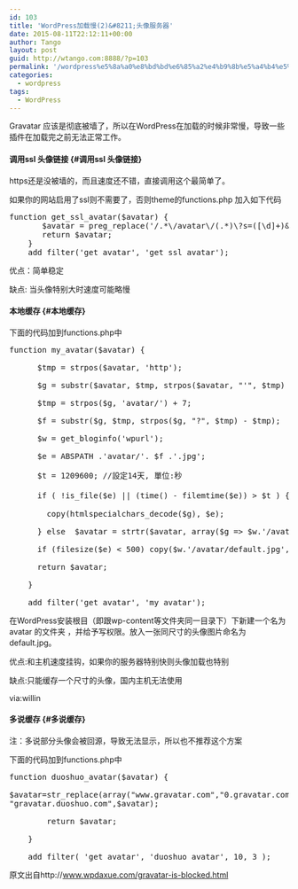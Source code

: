 ```yaml
---
id: 103
title: 'WordPress加载慢(2)&#8211;头像服务器'
date: 2015-08-11T22:12:11+00:00
author: Tango
layout: post
guid: http://wtango.com:8888/?p=103
permalink: '/wordpress%e5%8a%a0%e8%bd%bd%e6%85%a2%e4%b9%8b%e5%a4%b4%e5%83%8f%e6%9c%8d%e5%8a%a1%e5%99%a8/'
categories:
  - wordpress
tags:
  - WordPress
---
```

Gravatar 应该是彻底被墙了，所以在WordPress在加载的时候非常慢，导致一些插件在加载完之前无法正常工作。</iframe>

#### 调用ssl 头像链接 {#调用ssl 头像链接}

https还是没被墙的，而且速度还不错，直接调用这个最简单了。
  
如果你的网站启用了ssl则不需要了，否则theme的functions.php 加入如下代码

<!--more-->

<pre class="brush: php; title: ; notranslate" title="">function get_ssl_avatar($avatar) {
       $avatar = preg_replace('/.*\/avatar\/(.*)\?s=([\d]+)&.*/','&lt;img src="https://secure.gravatar.com/avatar/$1?s=$2" class="avatar avatar-$2" height="$2" width="$2"&gt;',$avatar);
       return $avatar;
    }
    add_filter('get_avatar', 'get_ssl_avatar');
</pre>

优点：简单稳定
  
缺点: 当头像特别大时速度可能略慢

#### 本地缓存 {#本地缓存}

下面的代码加到functions.php中

<pre class="brush: php; title: ; notranslate" title="">function my_avatar($avatar) {

      $tmp = strpos($avatar, 'http');

      $g = substr($avatar, $tmp, strpos($avatar, "'", $tmp) - $tmp);

      $tmp = strpos($g, 'avatar/') + 7;

      $f = substr($g, $tmp, strpos($g, "?", $tmp) - $tmp);

      $w = get_bloginfo('wpurl');

      $e = ABSPATH .'avatar/'. $f .'.jpg';

      $t = 1209600; //設定14天, 單位:秒

      if ( !is_file($e) || (time() - filemtime($e)) &gt; $t ) { //當頭像不存在或文件超過14天才更新

        copy(htmlspecialchars_decode($g), $e);

      } else  $avatar = strtr($avatar, array($g =&gt; $w.'/avatar/'.$f.'.jpg'));

      if (filesize($e) &lt; 500) copy($w.'/avatar/default.jpg', $e);

      return $avatar;

    }

    add_filter('get_avatar', 'my_avatar');
</pre>

在WordPress安装根目（即跟wp-content等文件夹同一目录下）下新建一个名为 avatar 的文件夹 ，并给予写权限。放入一张同尺寸的头像图片命名为default.jpg。
  
优点:和主机速度挂钩，如果你的服务器特别快则头像加载也特别
  
缺点:只能缓存一个尺寸的头像，国内主机无法使用
  
via:willin

#### 多说缓存 {#多说缓存}

<pre>注：多说部分头像会被回源，导致无法显示，所以也不推荐这个方案</pre>

下面的代码加到functions.php中

<pre class="brush: php; title: ; notranslate" title="">function duoshuo_avatar($avatar) {

$avatar=str_replace(array("www.gravatar.com","0.gravatar.com","1.gravatar.com","2.gravatar.com"),
"gravatar.duoshuo.com",$avatar);

        return $avatar;

    }

    add_filter( 'get_avatar', 'duoshuo_avatar', 10, 3 );
</pre>

原文出自http://www.wpdaxue.com/gravatar-is-blocked.html